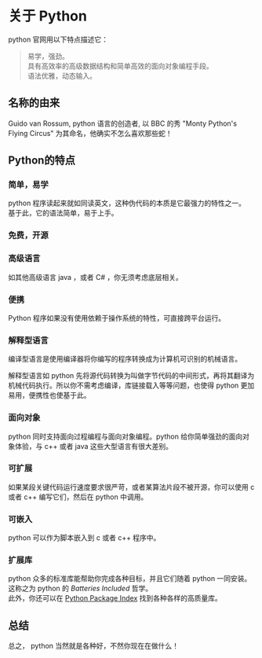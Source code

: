 # 关于 Python

python 官网用以下特点描述它：
> 易学，强劲。  
> 具有高效率的高级数据结构和简单高效的面向对象编程手段。  
> 语法优雅，动态输入。

## 名称的由来

Guido van Rossum, python 语言的创造者, 以 BBC 的秀 "Monty Python's Flying Circus" 为其命名，他确实不怎么喜欢那些蛇！

## Python的特点

### 简单，易学

python 程序读起来就如同读英文，这种伪代码的本质是它最强力的特性之一。  
基于此，它的语法简单，易于上手。

### 免费，开源

### 高级语言

如其他高级语言 java ，或者 C# ，你无须考虑底层相关。

### 便携

Python 程序如果没有使用依赖于操作系统的特性，可直接跨平台运行。

### 解释型语言

编译型语言是使用编译器将你编写的程序转换成为计算机可识别的机械语言。

解释型语言如 python 先将源代码转换为叫做字节代码的中间形式，再将其翻译为机械代码执行。所以你不需考虑编译，库链接载入等等问题，也使得 python 更加易用，便携性也使基于此。

### 面向对象

python 同时支持面向过程编程与面向对象编程。python 给你简单强劲的面向对象体验，与 c++ 或者 java 这些大型语言有很大差别。

### 可扩展

如果某段关键代码运行速度要求很严苛，或者某算法片段不被开源，你可以使用 c 或者 c++ 编写它们，然后在 python 中调用。

### 可嵌入

python 可以作为脚本嵌入到 c 或者 c++ 程序中。

### 扩展库

python 众多的标准库能帮助你完成各种目标，并且它们随着 python 一同安装。 这称之为 python 的 _Batteries Included_ 哲学。  
此外，你还可以在 [Python Package Index](http://pypi.python.org/pypi) 找到各种各样的高质量库。

## 总结

总之， python 当然就是各种好，不然你现在在做什么！
